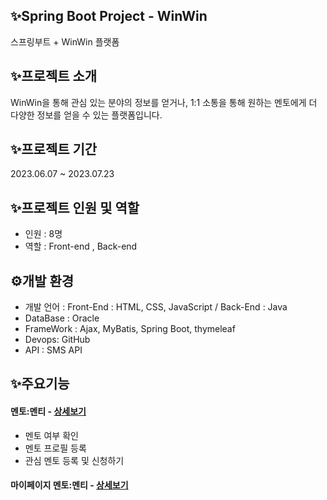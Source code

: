 ## ✨Spring Boot Project - WinWin
스프링부트 + WinWin 플랫폼

## ✨프로젝트 소개
WinWin을 통해 관심 있는 분야의 정보를 얻거나, 1:1 소통을 통해 원하는 멘토에게 더 다양한 정보를 얻을 수 있는 플랫폼입니다.

## ✨프로젝트 기간
2023.06.07 ~ 2023.07.23

## ✨프로젝트 인원 및 역할
- 인원 : 8명
- 역할 : Front-end , Back-end

## ⚙개발 환경
- 개발 언어 : Front-End : HTML, CSS, JavaScript / Back-End : Java
- DataBase : Oracle
- FrameWork : Ajax, MyBatis, Spring Boot, thymeleaf
- Devops: GitHub
- API : SMS API

## ✨주요기능
#### 멘토:멘티 - <a href="https://github.com/cheese0312/winwin/wiki/%EB%A9%98%ED%86%A0:%EB%A9%98%ED%8B%B0-%EC%A3%BC%EC%9A%94%EA%B8%B0%EB%8A%A5">상세보기</a>
- 멘토 여부 확인
- 멘토 프로필 등록
- 관심 멘토 등록 및 신청하기

#### 마이페이지 멘토:멘티 - <a href="https://github.com/cheese0312/winwin/wiki/%EB%A7%88%EC%9D%B4%ED%8E%98%EC%9D%B4%EC%A7%80-%E2%80%90-%EB%A9%98%ED%86%A0:%EB%A9%98%ED%8B%B0">상세보기</a>

